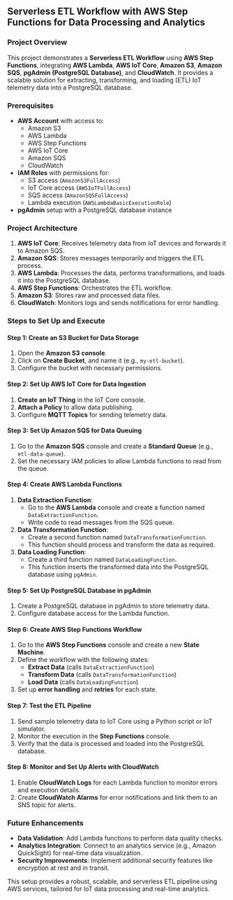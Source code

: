 ## Serverless ETL Workflow with AWS Step Functions for Data Processing and Analytics

### Project Overview
This project demonstrates a **Serverless ETL Workflow** using **AWS Step Functions**, integrating **AWS Lambda**, **AWS IoT Core**, **Amazon S3**, **Amazon SQS**, **pgAdmin (PostgreSQL Database)**, and **CloudWatch**. It provides a scalable solution for extracting, transforming, and loading (ETL) IoT telemetry data into a PostgreSQL database.

### Prerequisites
- **AWS Account** with access to:
  - Amazon S3
  - AWS Lambda
  - AWS Step Functions
  - AWS IoT Core
  - Amazon SQS
  - CloudWatch
- **IAM Roles** with permissions for:
  - S3 access (`AmazonS3FullAccess`)
  - IoT Core access (`AWSIoTFullAccess`)
  - SQS access (`AmazonSQSFullAccess`)
  - Lambda execution (`AWSLambdaBasicExecutionRole`)
- **pgAdmin** setup with a PostgreSQL database instance

### Project Architecture
1. **AWS IoT Core**: Receives telemetry data from IoT devices and forwards it to Amazon SQS.
2. **Amazon SQS**: Stores messages temporarily and triggers the ETL process.
3. **AWS Lambda**: Processes the data, performs transformations, and loads it into the PostgreSQL database.
4. **AWS Step Functions**: Orchestrates the ETL workflow.
5. **Amazon S3**: Stores raw and processed data files.
6. **CloudWatch**: Monitors logs and sends notifications for error handling.

### Steps to Set Up and Execute

#### Step 1: Create an S3 Bucket for Data Storage
1. Open the **Amazon S3 console**.
2. Click on **Create Bucket**, and name it (e.g., `my-etl-bucket`).
3. Configure the bucket with necessary permissions.

#### Step 2: Set Up AWS IoT Core for Data Ingestion
1. **Create an IoT Thing** in the IoT Core console.
2. **Attach a Policy** to allow data publishing.
3. Configure **MQTT Topics** for sending telemetry data.

#### Step 3: Set Up Amazon SQS for Data Queuing
1. Go to the **Amazon SQS** console and create a **Standard Queue** (e.g., `etl-data-queue`).
2. Set the necessary IAM policies to allow Lambda functions to read from the queue.

#### Step 4: Create AWS Lambda Functions
1. **Data Extraction Function**:
   - Go to the **AWS Lambda** console and create a function named `DataExtractionFunction`.
   - Write code to read messages from the SQS queue.
2. **Data Transformation Function**:
   - Create a second function named `DataTransformationFunction`.
   - This function should process and transform the data as required.
3. **Data Loading Function**:
   - Create a third function named `DataLoadingFunction`.
   - This function inserts the transformed data into the PostgreSQL database using `pgAdmin`.

#### Step 5: Set Up PostgreSQL Database in pgAdmin
1. Create a PostgreSQL database in pgAdmin to store telemetry data.
2. Configure database access for the Lambda function.

#### Step 6: Create AWS Step Functions Workflow
1. Go to the **AWS Step Functions** console and create a new **State Machine**.
2. Define the workflow with the following states:
   - **Extract Data** (calls `DataExtractionFunction`)
   - **Transform Data** (calls `DataTransformationFunction`)
   - **Load Data** (calls `DataLoadingFunction`)
3. Set up **error handling** and **retries** for each state.

#### Step 7: Test the ETL Pipeline
1. Send sample telemetry data to IoT Core using a Python script or IoT simulator.
2. Monitor the execution in the **Step Functions** console.
3. Verify that the data is processed and loaded into the PostgreSQL database.

#### Step 8: Monitor and Set Up Alerts with CloudWatch
1. Enable **CloudWatch Logs** for each Lambda function to monitor errors and execution details.
2. Create **CloudWatch Alarms** for error notifications and link them to an SNS topic for alerts.

### Future Enhancements
- **Data Validation**: Add Lambda functions to perform data quality checks.
- **Analytics Integration**: Connect to an analytics service (e.g., Amazon QuickSight) for real-time data visualization.
- **Security Improvements**: Implement additional security features like encryption at rest and in transit.

This setup provides a robust, scalable, and serverless ETL pipeline using AWS services, tailored for IoT data processing and real-time analytics.
